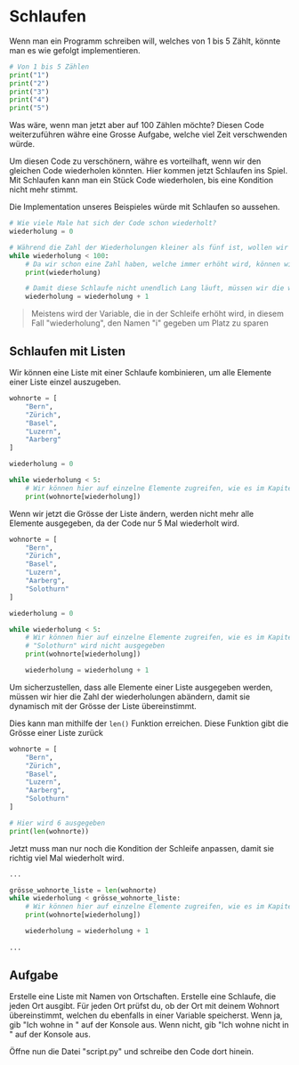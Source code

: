 # Schlaufen

Wenn man ein Programm schreiben will, welches von 1 bis 5 Zählt, könnte man es wie gefolgt implementieren.

```python
# Von 1 bis 5 Zählen
print("1")
print("2")
print("3")
print("4")
print("5")
```

Was wäre, wenn man jetzt aber auf 100 Zählen möchte?
Diesen Code weiterzuführen währe eine Grosse Aufgabe, welche viel Zeit verschwenden würde.

Um diesen Code zu verschönern, währe es vorteilhaft, wenn wir den gleichen Code wiederholen könnten. Hier kommen jetzt
Schlaufen ins Spiel. Mit Schlaufen kann man ein Stück Code wiederholen, bis eine Kondition nicht mehr stimmt.

Die Implementation unseres Beispieles würde mit Schlaufen so aussehen.

```python
# Wie viele Male hat sich der Code schon wiederholt?
wiederholung = 0

# Während die Zahl der Wiederholungen kleiner als fünf ist, wollen wir diesen Code ausführen.
while wiederholung < 100:
    # Da wir schon eine Zahl haben, welche immer erhöht wird, können wir diese hier ausgeben
    print(wiederholung)

    # Damit diese Schlaufe nicht unendlich Lang läuft, müssen wir die wiederholung variable um 1 erhöhen.
    wiederholung = wiederholung + 1
```

> Meistens wird der Variable, die in der Schleife erhöht wird, in diesem Fall "wiederholung", den Namen "i" gegeben
> um Platz zu sparen

## Schlaufen mit Listen

Wir können eine Liste mit einer Schlaufe kombinieren, um alle Elemente einer Liste einzel auszugeben.

```python
wohnorte = [
    "Bern",
    "Zürich",
    "Basel",
    "Luzern",
    "Aarberg"
]

wiederholung = 0

while wiederholung < 5:
    # Wir können hier auf einzelne Elemente zugreifen, wie es im Kapitel 04-lists beschrieben wurde.
    print(wohnorte[wiederholung])
```

Wenn wir jetzt die Grösse der Liste ändern, werden nicht mehr alle Elemente ausgegeben, da der Code nur 5 Mal wiederholt
wird.

```python
wohnorte = [
    "Bern",
    "Zürich",
    "Basel",
    "Luzern",
    "Aarberg",
    "Solothurn"
]

wiederholung = 0

while wiederholung < 5:
    # Wir können hier auf einzelne Elemente zugreifen, wie es im Kapitel 04-lists beschrieben wurde.
    # "Solothurn" wird nicht ausgegeben
    print(wohnorte[wiederholung])

    wiederholung = wiederholung + 1
```

Um sicherzustellen, dass alle Elemente einer Liste ausgegeben werden, müssen wir hier die Zahl der wiederholungen
abändern, damit sie dynamisch mit der Grösse der Liste übereinstimmt.

Dies kann man mithilfe der `len()` Funktion erreichen. Diese Funktion gibt die Grösse einer Liste zurück

```python
wohnorte = [
    "Bern",
    "Zürich",
    "Basel",
    "Luzern",
    "Aarberg",
    "Solothurn"
]

# Hier wird 6 ausgegeben
print(len(wohnorte))
```

Jetzt muss man nur noch die Kondition der Schleife anpassen, damit sie richtig viel Mal wiederholt wird.

```python
...

grösse_wohnorte_liste = len(wohnorte)
while wiederholung < grösse_wohnorte_liste:
    # Wir können hier auf einzelne Elemente zugreifen, wie es im Kapitel 04-lists beschrieben wurde.
    print(wohnorte[wiederholung])

    wiederholung = wiederholung + 1
    
...
```

## Aufgabe

Erstelle eine Liste mit Namen von Ortschaften. Erstelle eine Schlaufe, die jeden Ort ausgibt.
Für jeden Ort prüfst du, ob der Ort mit deinem Wohnort übereinstimmt, welchen du ebenfalls in einer Variable speicherst.
Wenn ja, gib "Ich wohne in <Ort>" auf der Konsole aus.
Wenn nicht, gib "Ich wohne nicht in <Ort>" auf der Konsole aus.

Öffne nun die Datei "script.py" und schreibe den Code dort hinein.

